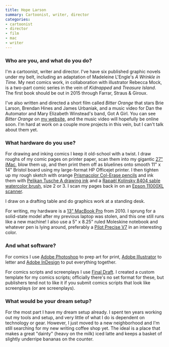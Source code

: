 ```yaml
---
title: Hope Larson
summary: Cartoonist, writer, director
categories:
- cartoonist
- director
- film
- mac
- writer
---
```


### Who are you, and what do you do?

I'm a cartoonist, writer and director. I've have six published graphic novels under my belt, including an adaptation of Madeleine L'Engle's *A Wrinkle in Time*. My next comics work, in collaboration with illustrator Rebecca Mock, is a two-part comic series in the vein of *Kidnapped* and *Treasure Island*. The first book should be out in 2015 through Farrar, Straus & Giroux.

I've also written and directed a short film called *Bitter Orange* that stars Brie Larson, Brendan Hines and James Urbaniak, and a music video for Dan the Automator and Mary Elizabeth Winstead's band, Got A Girl. You can see *Bitter Orange* on [my website](http://hopelarson.com/ "Hope's website."), and the music video will hopefully be online soon. I'm hard at work on a couple more projects in this vein, but I can't talk about them yet.

### What hardware do you use?

For drawing and inking comics I keep it old-school with a twist. I draw roughs of my comic pages on printer paper, scan them into my gigantic [27" iMac][imac], blow them up, and then print them off as bluelines onto smooth 11" x 14" Bristol board using my large-format HP Officejet printer. I then tighten up my rough sketch with orange [Prismacolor Col-Erase pencils][col-erase] and ink them with [Pelikan Tusche A drawing ink][drawing-ink-a] and a [Rapaël Kolinsky 8404 sable watercolor brush][kolinsky-8404], size 2 or 3. I scan my pages back in on an [Epson 11000XL scanner][expression-11000xl].

I draw on a drafting table and do graphics work at a standing desk.

For writing, my hardware is a [13" MacBook Pro][macbook-pro] from 2010. I sprung for a solid-state model after my previous laptop was stolen, and this one still runs like a new machine! I also use a 5" x 8.25" ruled Moleskine notebook and whatever pen is lying around, preferably a [Pilot Precise V7][precise-v7] in an interesting color.

### And what software?

For comics I use [Adobe Photoshop][photoshop] to prep art for print, [Adobe Illustrator][illustrator] to letter and [Adobe InDesign][indesign] to put everything together.

For comics scripts and screenplays I use [Final Draft][final-draft]. I created a custom template for my comics scripts; officially there's no set format for these, but publishers tend not to like it if you submit comics scripts that look like screenplays (or are screenplays).

### What would be your dream setup?

For the most part I have my dream setup already. I spent ten years working out my tools and setup, and very little of what I do is dependent on technology or gear. However, I just moved to a new neighborhood and I'm still searching for my new writing coffee shop yet. The ideal is a place that makes a great "dainty" (heavy on the milk) iced latte and keeps a basket of slightly underripe bananas on the counter.

[col-erase]: https://www.amazon.com/Prismacolor-Col-Erase-Erasable-Assorted-20517/dp/B000089DCH "Erasable coloured pencils."
[drawing-ink-a]: https://www.pelikan.com/pulse/Pulsar/en_US.Store.displayStore.135680./the-drawing-ink-a-from-pelikan "A drawing ink."
[expression-11000xl]: http://www.epson.com/cgi-bin/Store/jsp/Product/Overview.do?BV_UseBVCookie=yes&sku=E11000XL-PH "A large-format scanner."
[imac]: https://www.apple.com/imac/ "An all-in-one computer."
[kolinsky-8404]: https://www.amazon.com/Raphael-Kolinsky-Sable-Brush-8404/dp/B005WJRLQK "An ink brush."
[macbook-pro]: https://www.apple.com/macbook-pro/ "A laptop."
[precise-v7]: https://www.amazon.com/Pilot-Precise-Stick-Rolling-Point/dp/B00006IEBL "A pen."
[final-draft]: http://store.finaldraft.com/final-draft-10.html "Popular screenwriting software."
[illustrator]: https://www.adobe.com/products/illustrator.html "A vector graphics editor."
[indesign]: https://www.adobe.com/products/indesign.html "A desktop/web publishing application."
[photoshop]: https://www.adobe.com/products/photoshop.html "A bitmap image editor."
